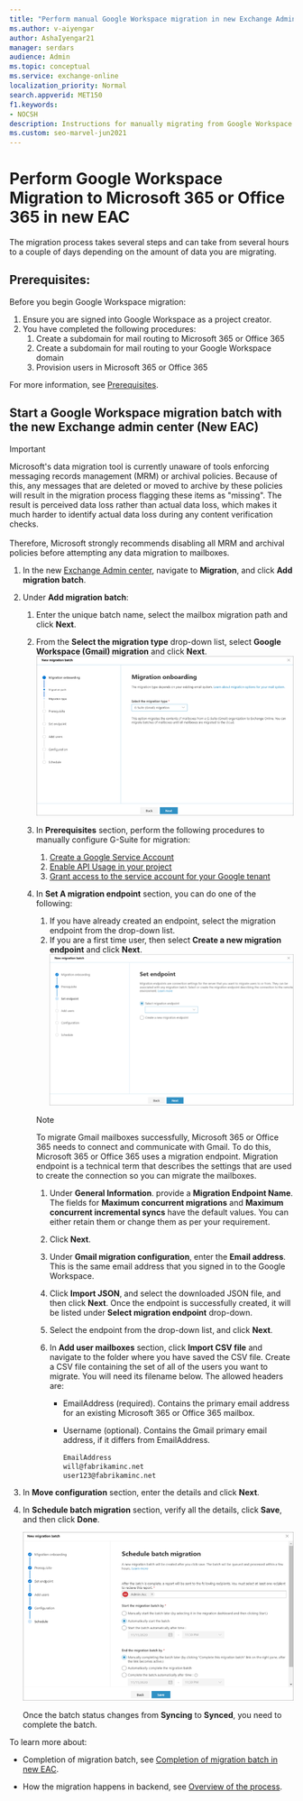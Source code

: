 ```yaml
---
title: "Perform manual Google Workspace migration in new Exchange Admin Center"
ms.author: v-aiyengar
author: AshaIyengar21
manager: serdars
audience: Admin
ms.topic: conceptual
ms.service: exchange-online
localization_priority: Normal
search.appverid: MET150
f1.keywords:
- NOCSH
description: Instructions for manually migrating from Google Workspace to Microsoft 365 or Office 365 in stages by migrating users in batches in new EAC.
ms.custom: seo-marvel-jun2021
---
```


# Perform Google Workspace Migration to Microsoft 365 or Office 365 in new EAC

The migration process takes several steps and can take from several hours to a couple of days depending on the amount of data you are migrating.

## Prerequisites:

Before you begin Google Workspace migration:

1. Ensure you are signed into Google Workspace as a project creator.
1. You have completed the following procedures:
    1. Create a subdomain for mail routing to Microsoft 365 or Office 365
    1. Create a subdomain for mail routing to your Google Workspace domain
    1. Provision users in Microsoft 365 or Office 365
    
For more information, see [Prerequisites](googleworkspace-migration-prerequisites.md).

## Start a Google Workspace migration batch with the new Exchange admin center (New EAC)

> [!IMPORTANT]
> Microsoft's data migration tool is currently unaware of tools enforcing messaging records management (MRM) or archival policies. Because of this, any messages that are deleted or moved to archive by these policies will result in the migration process flagging these items as "missing". The result is perceived data loss rather than actual data loss, which makes it much harder to identify actual data loss during any content verification checks. <br/><br/>Therefore, Microsoft strongly recommends disabling all MRM and archival policies before attempting any data migration to mailboxes.

1. In the new [Exchange Admin center](https://admin.exchange.microsoft.com/#/), navigate to **Migration**, and click **Add migration batch**.

2. Under **Add migration batch**:
    1. Enter the unique batch name, select the mailbox migration path and click **Next**.
    1. From the **Select the migration type** drop-down list, select **Google Workspace (Gmail) migration** and click **Next**.
   ![Migration Onboarding](../media/migration-onboarding-selection.png)
    3. In **Prerequisites** section, perform the following procedures to manually configure G-Suite for migration:
        1. [Create a Google Service Account](manually-configuring-gsuite-for-migration.md#create-a-google-service-account)
        1. [Enable API Usage in your project](manually-configuring-gsuite-for-migration.md#enable-api-usage-in-your-project)
        1. [Grant access to the service account for your Google tenant](manually-configuring-gsuite-for-migration.md#grant-access-to-the-service-account-for-your-google-tenant)
        
    1. In **Set A migration endpoint** section, you can do one of the following:
        1. If you have already created an endpoint, select the migration endpoint from the drop-down list.
        1. If you are a first time user, then select **Create a new migration endpoint** and click **Next**.
         ![Set endpoint](../media/migration-endpoint-selection.png)

        > [!NOTE]
        > To migrate Gmail mailboxes successfully, Microsoft 365 or Office 365 needs to connect and communicate with Gmail. To do this, Microsoft 365 or Office 365 uses a migration endpoint. Migration endpoint is a technical term that describes the settings that are used to create the connection so you can migrate the mailboxes.
        1. Under **General Information**. provide a **Migration Endpoint Name**. The fields for **Maximum concurrent migrations** and **Maximum concurrent incremental syncs** have the default values. You can either retain them or change them as per your requirement. 
        1. Click **Next**.
        1. Under **Gmail migration configuration**, enter the **Email address**. This is the same email address that you signed in to the Google Workspace.
        1. Click **Import JSON**, and select the downloaded JSON file, and then click **Next**.
        Once the endpoint is successfully created, it will be listed under **Select migration endpoint** drop-down.
        1. Select the endpoint from the drop-down list, and click **Next**.
        1.  In **Add user mailboxes** section, click **Import CSV file** and navigate to the folder where you have saved the CSV file.
        Create a CSV file containing the set of all of the users you want to migrate. You will need its filename below. The allowed headers are:

            - EmailAddress (required). Contains the primary email address for an existing Microsoft 365 or Office 365 mailbox.

            - Username (optional). Contains the Gmail primary email address, if it differs from EmailAddress.

              ```CSV
              EmailAddress
              will@fabrikaminc.net
              user123@fabrikaminc.net
              ```
6. In **Move configuration** section, enter the details and click **Next**.

7. In **Schedule batch migration** section, verify all the details, click **Save**, and then click **Done**.

    ![Schedule batch migration](../media/schedule-batch1-migration.png)

    Once the batch status changes from **Syncing** to **Synced**, you need to complete the batch.

To learn more about:

- Completion of migration batch, see [Completion of migration batch in new EAC](completion-gspace-migration-batch-neweac.md).

- How the migration happens in backend, see [Overview of the process](how-it-all-works-in-the-backend.md).


